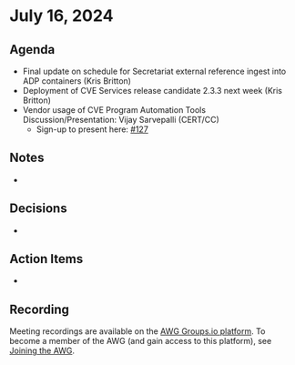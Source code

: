 # July 16, 2024

## Agenda

* Final update on schedule for Secretariat external reference ingest into ADP containers (Kris Britton)
* Deployment of CVE Services release candidate 2.3.3 next week (Kris Britton)
* Vendor usage of CVE Program Automation Tools Discussion/Presentation: Vijay Sarvepalli (CERT/CC)
  * Sign-up to present here: [#127](https://github.com/CVEProject/automation-working-group/issues/127)

## Notes

*

## Decisions

*

## Action Items

*

## Recording

Meeting recordings are available on the [AWG Groups.io platform](https://cve-cwe-programs.groups.io/g/AWG/files/MeetingRecordings).
To become a member of the AWG (and gain access to this platform), see [Joining the AWG](https://github.com/CVEProject/automation-working-group?tab=readme-ov-file#joining-the-awg).
